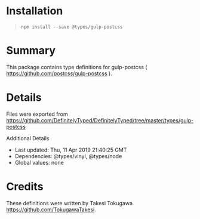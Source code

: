 # Installation
> `npm install --save @types/gulp-postcss`

# Summary
This package contains type definitions for gulp-postcss ( https://github.com/postcss/gulp-postcss ).

# Details
Files were exported from https://github.com/DefinitelyTyped/DefinitelyTyped/tree/master/types/gulp-postcss

Additional Details
 * Last updated: Thu, 11 Apr 2019 21:40:25 GMT
 * Dependencies: @types/vinyl, @types/node
 * Global values: none

# Credits
These definitions were written by Takesi Tokugawa <https://github.com/TokugawaTakesi>.
